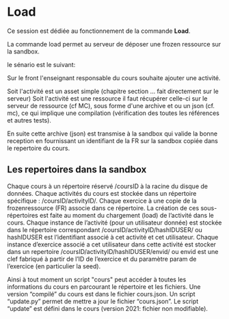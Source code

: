 # Load

Ce session est dédiée au fonctionnement de la commande **Load**.

La commande load permet au serveur de déposer une frozen ressource sur la sandbox.

le sénario est le suivant:

Sur le front l'enseignant responsable du cours souhaite ajouter une activité.

Soit l'activité est un asset simple (chapitre section ... fait directement sur le serveur)
Soit l'activité est une ressource il faut récupérer celle-ci sur le serveur de ressource (cf MC), sous forme d'une archive et ou un json (cf. mc), ce qui implique une compilation (vérification des toutes les références et autres tests).

En suite cette archive (json) est transmise à la sandbox qui valide la bonne reception en fournissant un identifiant de la FR sur la sandbox copiée dans le repertoire du cours.


## Les repertoires dans la sandbox 

Chaque cours à un répertoire réservé /coursID à la racine du disque de données.
Chaque activités du cours est stockée dans un répertoire spécifique :  /coursID/activityID/.
Chaque exercice à une copie de la frozenressource (FR) associe dans ce répertoire. La création de ces sous-répertoires est faite au moment du chargement (load) de l’activité dans le cours. 
Chaque instance de l’activité (pour un utilisateur donnée) est stockée dans le répertoire correspondant /coursID/activityID/hashIDUSER/ ou hashIDUSER est l’identifiant associé à cet activité et cet utilisateur. 
Chaque instance d’exercice associé a cet utilisateur dans cette activité est stocker dans un repertoire /coursID/activityID/hashIDUSER/envid/ ou envid est une clef fabriqué à partir de l’ID de l’exercice et du paramètre param de l’exercice (en particulier la seed).

Ainsi à tout moment un script "cours" peut accéder à toutes les informations du cours en parcourant le répertoire et les fichiers.
Une version “compilé” du cours est dans le fichier cours.json. 
Un script “update.py” permet de mettre a jour le fichier “cours.json”.
Le script “update” est défini dans le cours (version 2021: fichier non modifiable).



